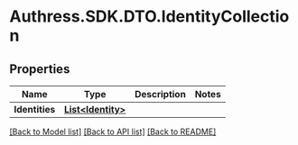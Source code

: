 # Authress.SDK.DTO.IdentityCollection
## Properties

Name | Type | Description | Notes
------------ | ------------- | ------------- | -------------
**Identities** | [**List&lt;Identity&gt;**](Identity.md) |  |

[[Back to Model list]](../README.md#documentation-for-models) [[Back to API list]](../README.md#documentation-for-api-endpoints) [[Back to README]](../README.md)

